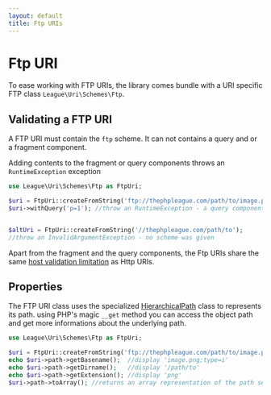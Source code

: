 ```yaml
---
layout: default
title: Ftp URIs
---
```


# Ftp URI

To ease working with FTP URIs, the library comes bundle with a URI specific FTP class `League\Uri\Schemes\Ftp`.

## Validating a FTP URI

A FTP URI must contain the `ftp` scheme. It can not contains a query and or a fragment component.

<p class="message-notice">Adding contents to the fragment or query components throws an <code>RuntimeException</code> exception</p>

~~~php
use League\Uri\Schemes\Ftp as FtpUri;

$uri = FtpUri::createFromString('ftp://thephpleague.com/path/to/image.png;type=i');
$uri->withQuery('p=1'); //throw an RuntimeException - a query component was given


$altUri = FtpUri::createFromString('//thephpleague.com/path/to');
//throw an InvalidArgumentException - no scheme was given
~~~

Apart from the fragment and the query components, the Ftp URIs share the same [host validation limitation](/4.0/uri/schemes/http/#validation) as Http URIs.

## Properties

The FTP URI class uses the specialized [HierarchicalPath](/4.0/components/hierarchical-path/) class to represents its path. using PHP's magic `__get` method you can access the object path and get more informations about the underlying path.

~~~php
use League\Uri\Schemes\Ftp as FtpUri;

$uri = FtpUri::createFromString('ftp://thephpleague.com/path/to/image.png;type=i');
echo $uri->path->getBasename();  //display 'image.png;type=i'
echo $uri->path->getDirname();   //display '/path/to'
echo $uri->path->getExtension(); //display 'png'
$uri->path->toArray(); //returns an array representation of the path segments
~~~